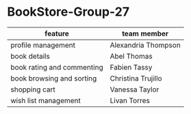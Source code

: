 # BookStore-Group-27
| feature                    | team member         |
|----------------------------|---------------------|
| profile management         | Alexandria Thompson |
| book details               | Abel Thomas         |
| book rating and commenting | Fabien Tassy        |
| book browsing and sorting  | Christina Trujillo  |
| shopping cart              | Vanessa Taylor      |
| wish list management       | Livan Torres        |